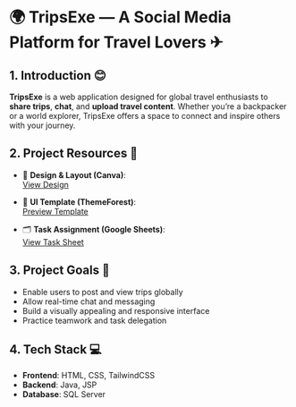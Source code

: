 # 🌍 TripsExe — A Social Media Platform for Travel Lovers ✈

## 1. Introduction 😊

**TripsExe** is a web application designed for global travel enthusiasts to **share trips**, **chat**, and **upload travel content**. Whether you’re a backpacker or a world explorer, TripsExe offers a space to connect and inspire others with your journey.

## 2. Project Resources 🧐

- 🎨 **Design & Layout (Canva)**:  
  [View Design](https://www.canva.com/design/DAGfYAJ1fPM/WW-6-3E-Z5aYmJCqUxN1LQ/edit?utm_content=DAGfYAJ1fPM&utm_campaign=designshare&utm_medium=link2&utm_source=sharebutton)

- 🧩 **UI Template (ThemeForest)**:  
  [Preview Template](https://preview.themeforest.net/item/social-network-community-angular-19-template/full_screen_preview/56878480)

- 🗂 **Task Assignment (Google Sheets)**:  
  [View Task Sheet](https://docs.google.com/spreadsheets/d/1T-jPOLirunBqvYY8tNL0P4JKa0GnfqFtgx-k3EeK0rA/edit?usp=sharing)

## 3. Project Goals 🎯

- Enable users to post and view trips globally
- Allow real-time chat and messaging
- Build a visually appealing and responsive interface
- Practice teamwork and task delegation

## 4. Tech Stack 💻

- **Frontend**: HTML, CSS, TailwindCSS
- **Backend**: Java, JSP
- **Database**: SQL Server

